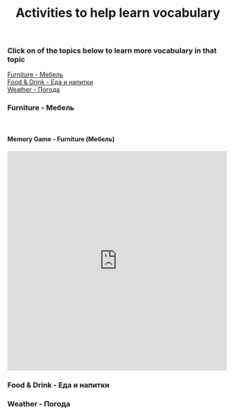 <h1 align="center">Activities to help learn vocabulary</h1>
<p>&nbsp;</p>
<h3>Click on of the topics below to learn more vocabulary in that topic</h3>
<a href="#furniture">Furniture - Мебель</a><br>
<a href="#food">Food & Drink - Еда и напитки</a><br>      
<a href="#weather">Weather - Погода</a>


<h3 id="furniture">Furniture - Мебель</h3>
<p>&nbsp;</p>
<h4>Memory Game - Furniture (Мебель)</h4>
<iframe src="https://h5p.org/h5p/embed/1058785" width="500" height="500" frameborder="0" allowfullscreen="allowfullscreen" allow="geolocation *; microphone *; camera *; midi *; encrypted-media *"></iframe><script src="https://h5p.org/sites/all/modules/h5p/library/js/h5p-resizer.js" charset="UTF-8"></script>

<h3 id="food">Food & Drink - Еда и напитки</h3> 

<h3 id="weather">Weather - Погода</h3>
